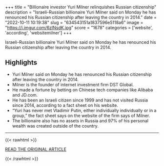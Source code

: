 +++
title = "Billionaire investor Yuri Milner relinquishes Russian citizenship"
description = "Israeli-Russian billionaire Yuri Milner said on Monday he has renounced his Russian citizenship after leaving the country in 2014."
date = "2022-10-11 10:19:38"
slug = "634543151a1837596e5118a6"
image = "https://i.imgur.com/6zINsdK.jpg"
score = "1678"
categories = ['website', 'according', 'websitemilner']
+++

Israeli-Russian billionaire Yuri Milner said on Monday he has renounced his Russian citizenship after leaving the country in 2014.

## Highlights

- Yuri Milner said on Monday he has renounced his Russian citizenship after leaving the country in 2014.
- Milner is the founder of internet investment firm DST Global.
- He made a fortune by betting on Chinese tech companies like Alibaba and JD.com.
- He has been an Israeli citizen since 1999 and has not visited Russia since 2014, according to a fact sheet on his website.
- “Yuri has never met Vladimir Putin, either individually individually or in a group,” the fact sheet says on the website of the firm says of Milner.
- The billionaire also has no assets in Russia and 97% of his personal wealth was created outside of the country.

---

{{< rawhtml >}}
  <p class="article-category">
    <a target="_blank" href="https://www.reuters.com/article/yuri-milner-russia-citizenship-idUSKBN2R6038">READ THE ORIGINAL ARTICLE</a>
  </p>
{{< /rawhtml >}}
